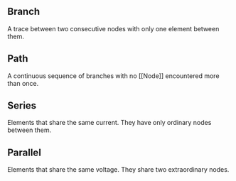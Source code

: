 ## Branch
A trace between two consecutive nodes with only one element between them.

## Path
A continuous sequence of branches with no [[Node]] encountered more than once.
## Series
Elements that share the same current. They have only ordinary nodes between them.
## Parallel
Elements that share the same voltage. They share two extraordinary nodes.
